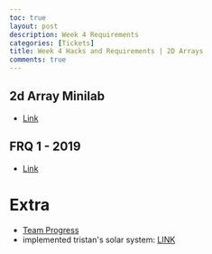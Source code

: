 ```yaml
---
toc: true
layout: post
description: Week 4 Requirements
categories: [Tickets]
title: Week 4 Hacks and Requirements | 2D Arrays
comments: true
---
```



## 2d Array Minilab
- [Link](https://akhilnandhakumar.github.io/CSA/unit-6/2022/09/15/22-iteration-lab.html)

## FRQ 1 - 2019
- [Link](https://akhilnandhakumar.github.io/CSA/2022/09/20/frq1.html)

# Extra
- [Team Progress](https://github.com/users/AkhilNandhakumar/projects/1/views/1)
- implemented tristan's solar system: [LINK](https://akhilnandhakumar.github.io/CSA/2022/09/14/solar-system.html)
